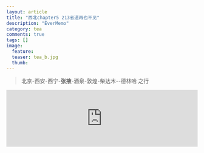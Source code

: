 ```yaml
---
layout: article
title: "西北chapter5 213省道再也不见"
description: "EverMemo"
category: tea
comments: true
tags: []
image:
  feature:
  teaser: tea_b.jpg
  thumb:
---
```

> 北京-西安-西宁-**张掖**-酒泉-敦煌-柴达木--德林哈 之行

  <iframe src="http://word.98ki.com/blog/northwest5_213省道再也不见.htm" id="iframe" scrolling="no" onload="iframeLoad()" frameborder="0" name="iframe" width="100%"> </iframe>


  <script type="text/javascript" language="javascript">

  function iframeLoad()  
  {  
      document.getElementById("iframe").height=0;  
      document.getElementById("iframe").height=document.getElementById("iframe").contentWindow.document.body.scrollHeight;  
  }  

  </script>

